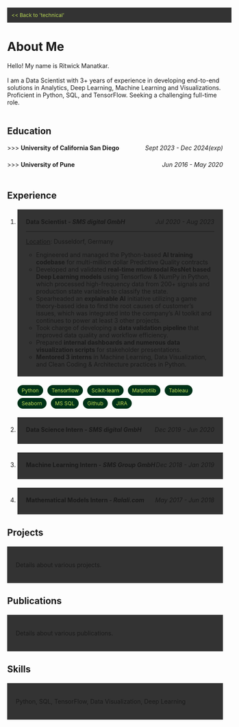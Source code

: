 <link rel="stylesheet" href="https://cdnjs.cloudflare.com/ajax/libs/font-awesome/6.0.0-beta3/css/all.min.css">

<style>
    .back-button {
        display: block;
        width: 100%;
        padding: 10px;
        background-color: #333;
        color: #bada55;
        text-align: left;
        text-decoration: none;
        font-size: 12px;
        top: -30px
    }
    
    .section {
        padding: 20px;
        margin: 20px 0;
    }

    .section:nth-child(odd) {
        background-color: #333;
    }

    .section:nth-child(even) {
        background-color: #333;
    }

    .tags {
        display: flex;
        flex-wrap: wrap;
        gap: 5px;
    }

    .course {
        background-color: #333;
        color: #bada55;
        padding: 5px 10px;
        border-radius: 3px;
        font-size: 12px;
    }

    .tag {
        background-color: #003319;
        color: #bada55;
        padding: 5px 10px;
        border-radius: 15px;
        font-size: 12px;
        margin-right: 5px;
    }

    details {
        margin-bottom: 5px;
    }
    
    summary {
        cursor: pointer;
        display: flex;
        justify-content: space-between;
    }

    .details-content {
        padding-left: 25px;
    }

    .date-range {
        margin-left: auto;
        font-style: italic;
    }
</style>

<a href="https://ritwickmanatkar.github.io/blog/technical/" class="back-button"> << Back to 
'technical'</a>

<h1>
   About Me
</h1>

Hello! My name is Ritwick Manatkar.<br><br>
I am a Data Scientist with 3+ years of experience in developing end-to-end solutions in Analytics,
Deep Learning, Machine Learning and Visualizations. Proficient in Python, SQL, and TensorFlow. 
Seeking a challenging full-time role.<br><br>

<h2>Education</h2>
<details>
    <summary>
        <span> >>> <b>University of California San Diego</b></span>
        <span class="date-range">Sept 2023 - Dec 2024(exp)</span>
    </summary>
    <hr>
    <div class="details-content">
        <p><i class="fas fa-university icon"></i>  <u>Master of Science in Data Science</u></p>
        <p><i class="fas fa-map-marker-alt icon"></i>  <u>Location</u>: San Diego, CA</p>
        <p><i class="fas fa-graduation-cap icon"></i>  <u>GPA</u>: 3.92 / 4.00</p>
        <div class="tags">
            <div class="course">Probability & Statistics</div>
            <div class="course">Data Management</div>
            <div class="course">Numeric Linear Algebra</div>
            <div class="course">Machine Learning</div>
            <div class="course">Scalable Data Systems</div>
            <div class="course">Statistical Models</div>
            <div class="course">Causal Inference</div>
            <div class="course">Fraud Analytics</div>
            <div class="course">Trustworthy Machine Learning</div>
        </div>
    </div>
    <hr>
</details>
<br>
<details>
        <summary>
            <span> >>> <b>University of Pune</b></span>
            <span class="date-range">Jun 2016 - May 2020</span>
        </summary>
        <hr>
        <div class="details-content">
            <p><i class="fas fa-university icon"></i>  <u>Bachelor of Engineering in Computer 
    Engineering</u></p>
            <p><i class="fas fa-map-marker-alt icon"></i> <u>Location</u>: Pune, India</p>
            <p><i class="fas fa-graduation-cap icon"></i> <u>GPA</u>: 3.96 / 4.00</p>
            <div class="tags">
                <div class="course">Engineering Mathematics I</div>
                <div class="course">Fundamentals of Programming Language I</div>
                <div class="course">Basic Electronics Engineering</div>
                <div class="course">Engineering Graphics I</div>
                <div class="course">Engineering Mathematics II</div>
                <div class="course">Fundamentals of Programming Language II</div>
                <div class="course">Basic Electronics Engineering</div>
                <div class="course">Basic Mechanical Engineering</div>
                <div class="course">Engineering Graphics II</div>
                <div class="course">Discrete Mathematics</div>
                <div class="course">Digital Electronic and Logic Design</div>
                <div class="course">Data Structures and Algorithms</div>
                <div class="course">Computer Organization and Architecture</div>
                <div class="course">Object Oriented Programming</div>
                <div class="course">Engineering Mathematics III</div>
                <div class="course">Computer Graphics</div>
                <div class="course">Advanced Data Structures</div>
                <div class="course">Microprocessor</div>
                <div class="course">Principles of Programming Languages</div>
                <div class="course">Theory of Computation</div>
                <div class="course">Database Management Systems</div>
                <div class="course">Software Engineering and Project Management</div>
                <div class="course">Information System and Engineering Economics</div>
                <div class="course">Computer Networks</div>
                <div class="course">Design and Analysis of Algorithms</div>
                <div class="course">Systems Programming and Operating Systems</div>
                <div class="course">Embedded System and Internet of Things</div>
                <div class="course">Software Modeling and Design</div>
                <div class="course">Web Technology</div>
                <div class="course">High Performance Computing</div>
                <div class="course">Artificial Intelligence and Robotics</div>
                <div class="course">Data Analytics</div>
                <div class="course">Data Mining and Warehousing</div>
                <div class="course">Operation Research</div>
                <div class="course">Machine Learning</div>
                <div class="course">Information and Cyber Security</div>
                <div class="course">Embedded and Real Time Operating Systems</div>
                <div class="course">Human Computer Interface</div>
            </div>
        </div>
        <hr>
    </details>
<br>
<h2>Experience</h2>
<ol>
    <li><div class="section">
            <summary>
                <span><b>Data Scientist - <i>SMS digital GmbH</i></b></span>
                <span class="date-range">Jul 2020 - Aug 2023</span>
            </summary>
            <hr>
                <p><i class="fas fa-map-marker-alt icon"></i>  <u>Location</u>: Dusseldorf, 
Germany</p>
                <ul>
                    <li> Engineered and managed the Python-based <strong>AI training codebase</strong> for multi-million dollar Predictive Quality contracts
                    <li> Developed and validated <strong>real-time multimodal ResNet based Deep Learning models</strong> using Tensorflow & NumPy in
Python, which processed high-frequency data from 200+ signals and production state variables to classify the state.
                    <li> Spearheaded an <strong>explainable AI</strong> initiative utilizing a game theory-based idea to find the root causes of customer’s
issues, which was integrated into the company’s AI toolkit and continues to power at least 3 other projects.
                    <li> Took charge of developing a <strong>data validation pipeline</strong> that improved data quality and workflow efficiency.
                    <li> Prepared <strong>internal dashboards and numerous data visualization scripts</strong> for stakeholder presentations.
                    <li> <strong>Mentored 3 interns</strong> in Machine Learning, Data 
Visualization, and Clean Coding & Architecture practices in Python.</li>
                </ul>
    </div>
    <div class="tags">
            <div class="tag">Python</div>
            <div class="tag">Tensorflow</div>
            <div class="tag">Scikit-learn</div>
            <div class="tag">Matplotlib</div>
            <div class="tag">Tableau</div>
            <div class="tag">Seaborn</div>
            <div class="tag">MS SQL</div>
            <div class="tag">Github</div>
            <div class="tag">JIRA</div>
    </div>
    </li>
    <li><div class="section">
        <details>
            <summary>
                <span><b>Data Science Intern - <i>SMS digital GmbH</i></b></span>
                <span class="date-range">Dec 2019 - Jun 2020</span>
            </summary>
            <hr>
            <div class="details-content">
                <p><i class="fas fa-map-marker-alt icon"></i>  <u>Location</u>: Dusseldorf, 
Germany</p>
                <ul>
                    <li> Created a machine learning service that <strong>forecasts</strong> 
the future demand 
for a customer’s product inventory using Statistical and Deep Learning techniques.
                    <li> Presented <strong>proof-of-concept</strong> to a USA-based customer,
resulting in a 
sale and a <strong>full-time employment</strong> offer as a student.
                    <li> Researched and implemented <strong>time series forecasting and 
analysis</strong> 
methods like ARIMA, RNN, LSTM, & FBProphet.
                </ul>
                <br>
                <div class="tags">
                    <div class="tag">Python</div>
                    <div class="tag">Tensorflow</div>
                    <div class="tag">Scikit-learn</div>
                    <div class="tag">Statsmodels</div>
                    <div class="tag">FBProphet</div>
                    <div class="tag">Matplotlib</div>
                    <div class="tag">SQL</div>
                    <div class="tag">Github</div>
                    <div class="tag">JIRA</div>
                </div>
            </div>
        </details>
    </div></li>
    <li><div class="section">
        <details>
            <summary>
                <span><b>Machine Learning Intern - <i>SMS Group GmbH</i></b></span>
                <span class="date-range">Dec 2018 - Jan 2019</span>
            </summary>
            <hr>
            <div class="details-content">
                <p><i class="fas fa-map-marker-alt icon"></i>  <u>Location</u>: Dusseldorf, 
Germany</p>
                <ul>
                    <li> Developed <strong>multivariate regression models</strong> using 
Scikit-learn in 
Python that could simulate the temperature conditions for faulty sensors inside the mold of a 
continuous casting machine.
                    <li> Achieved <strong>low error rates</strong> for the final models on 
extensive test 
sets with sizes over 3 GB.
                    <li> Integrated model as <strong>AI-based correction module</strong> 
into flagship 
product, enhancing data-driven decision-making.
                </ul>
                <br>
                <div class="tags">
                    <div class="tag">Python</div>
                    <div class="tag">Scikit-learn</div>
                    <div class="tag">Matplotlib</div>
                    <div class="tag">GitLab</div>
                    <div class="tag">JIRA</div>
                </div>
            </div>
        </details>
    </div></li>
    <li><div class="section">
        <details>
            <summary>
                <span><b>Mathematical Models Intern - <i>Ralali.com</i></b></span>
                <span class="date-range">May 2017 - Jun 2018</span>
            </summary>
            <hr>
            <div class="details-content">
                <p><i class="fas fa-map-marker-alt icon"></i>  <u>Location</u>: Jakarta, 
Indonesia</p>
                <ul>
                    <li> Formulated a <strong>mathematical model</strong> addressing the 
constraints of the 
vehicle route optimization problem.
                    <li> Researched and developed a <strong>rudimentary algorithm in 
C++</strong> for the 
presented Vehicle Routing Problem.
                    <li> Generated <strong>detailed documentation</strong> outlining my 
workflow, findings, 
and code for future use.
                </ul>
                <br>
                <div class="tags">
                    <div class="tag">C++</div>
                    <div class="tag">Microsoft Office</div>
                </div>
            </div>
        </details>
    </div></li>
</ol>


<h2>Projects</h2>
<div class="section">
    <p>Details about various projects.</p>
</div>

<h2>Publications</h2>
<div class="section">
    <p>Details about various publications.</p>
</div>

<h2>Skills</h2>
<div class="section">
    <p>Python, SQL, TensorFlow, Data Visualization, Deep Learning</p>
</div>


